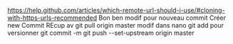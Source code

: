 https://help.github.com/articles/which-remote-url-should-i-use/#cloning-with-https-urls-recommended
Bon ben modif pour nouveau commit
Créer new Commit
REcup av git pull origin master
modif dans nano
git add pour versionner
git commit -m
git push --set-upstream origin master
